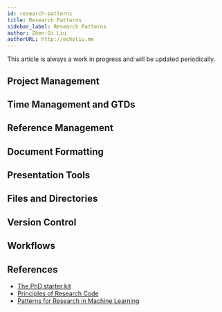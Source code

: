 ```yaml
---
id: research-patterns
title: Research Patterns
sidebar_label: Research Patterns
author: Zhen-Qi Liu
authorURL: http://echoliu.me
---
```


This article is always a work in progress and will be updated periodically.

## Project Management

## Time Management and GTDs

## Reference Management

## Document Formatting

## Presentation Tools

## Files and Directories

## Version Control

## Workflows

## References

- [The PhD starter kit](https://blog.gsaneuro.com/2016/01/20/the-phd-starter-kit/)
- [Principles of Research Code](http://www.theexclusive.org/2012/08/principles-of-research-code.html)
- [Patterns for Research in Machine Learning](arkitus.com/patterns-for-research-in-machine-learning/)